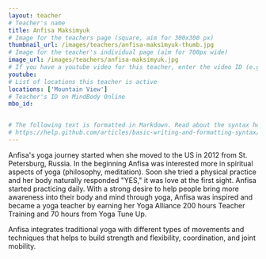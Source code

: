 ```yaml
---
layout: teacher
# Teacher's name
title: Anfisa Maksimyuk
# Image for the teachers page (square, aim for 300x300 px)
thumbnail_url: /images/teachers/anfisa-maksimyuk-thumb.jpg
# Image for the teacher's individual page (aim for 700px wide)
image_url: /images/teachers/anfisa-maksimyuk.jpg
# If you have a youtube video for this teacher, enter the video ID (e.g. qaqiC84uaNg)
youtube:
# List of locations this teacher is active
locations: ['Mountain View']
# Teacher's ID on MindBody Online
mbo_id:


# The following text is formatted in Markdown. Read about the syntax here:
# https://help.github.com/articles/basic-writing-and-formatting-syntax/
---
```


Anfisa's yoga journey started when she moved to the US in 2012 from St. Petersburg, Russia. In the beginning Anfisa was interested more in spiritual aspects of yoga (philosophy, meditation). Soon she tried a physical practice and her body naturally responded "YES," it was love at the first sight. Anfisa started practicing daily. With a strong desire to help people bring more awareness into their body and mind through yoga, Anfisa was inspired and became a yoga teacher by earning her Yoga Alliance 200 hours Teacher Training and 70 hours from Yoga Tune Up.

Anfisa integrates traditional yoga with different types of movements and techniques that helps to build strength and flexibility, coordination, and joint mobility.
